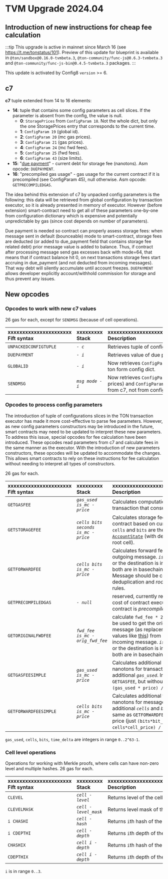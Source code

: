 # TVM Upgrade 2024.04

## Introduction of new instructions for cheap fee calculation

:::tip
This upgrade is active in mainnet since March 16 (see https://t.me/tonstatus/101). Preview of this update for blueprint is available in `@ton/sandbox@0.16.0-tvmbeta.3`, `@ton-community/func-js@0.6.3-tvmbeta.3` and `@ton-community/func-js-bin@0.4.5-tvmbeta.3` packages.
:::

This update is activated by Config8 `version` >= 6.

## c7

**c7** tuple extended from 14 to 16 elements:

- **14**: tuple that contains some config parameters as cell slices. If the parameter is absent from the config, the value is null.
  - **0**: `StoragePrices` from `ConfigParam 18`. Not the whole dict, but only the one StoragePrices entry that corresponds to the current time.
  - **1**: `ConfigParam 19` (global id).
  - **2**: `ConfigParam 20` (mc gas prices).
  - **3**: `ConfigParam 21` (gas prices).
  - **4**: `ConfigParam 24` (mc fwd fees).
  - **5**: `ConfigParam 25` (fwd fees).
  - **6**: `ConfigParam 43` (size limits).
- **15**: "[due payment](https://github.com/ton-blockchain/ton/blob/8a9ff339927b22b72819c5125428b70c406da631/crypto/block/block.tlb#L237)" - current debt for storage fee (nanotons). Asm opcode: `DUEPAYMENT`.
- **16**: "precompiled gas usage" - gas usage for the current contract if it is precompiled (see ConfigParam 45), null otherwise. Asm opcode: `GETPRECOMPILEDGAS`.

The idea behind this extension of c7 by unpacked config parameters is the following: this data will be retrieved from global configuration by transaction executor, so it is already presented in memory of executor. However (before extension) smart-contract need to get all of these parameters one-by-one from configuration dictionary which is expensive and potentially unpredictable by gas (since cost depends on number of parameters).

Due payment is needed so contract can properly assess storage fees: when message sent in default (bounceable) mode to smart-contract, storage fees are deducted (or added to due_payment field that contains storage fee related debt) prior message value is added to balance. Thus, if contract after processing message send gas excesses back with mode=64, that means that if contract balance hit 0, on next transactions storage fees start accruing in due_payment (and not deducted from incoming messages). That way debt will silently accumulate until account freezes. `DUEPAYMENT` allows developer explicitly account/withhold commission for storage and thus prevent any issues.

## New opcodes

### Opcodes to work with new c7 values

26 gas for each, except for `SENDMSG` (because of cell operations).

| xxxxxxxxxxxxxxxxxxxxxx<br/>Fift syntax | xxxxxxxxx<br/>Stack | xxxxxxxxxxxxxxxxxxxxxxxxxxxxxxxxxxxxx<br/>Description                                                                                                                          |
| :------------------------------------- | :------------------ | :----------------------------------------------------------------------------------------------------------------------------------------------------------------------------- |
| `UNPACKEDCONFIGTUPLE`                  | _`- c`_             | Retrieves tuple of configs slices from c7                                                                                                                                      |
| `DUEPAYMENT`                           | _`- i`_             | Retrieves value of due payment from c7                                                                                                                                         |
| `GLOBALID`                             | _`- i`_             | Now retrieves  `ConfigParam 19` from from c7, ton form config dict.                                                                                            |
| `SENDMSG`                              | _`msg mode - i`_    | Now retrieves `ConfigParam 24/25` (message prices) and `ConfigParam 43` (`max_msg_cells`) from c7, not from config dict. |

### Opcodes to process config parameters

The introduction of tuple of configurations slices in the TON transaction executor has made it more cost-effective to parse fee parameters. However, as new config parameters constructors may be introduced in the future, smart contracts may need to be updated to interpret these new parameters. To address this issue, special opcodes for fee calculation have been introduced. These opcodes read parameters from c7 and calculate fees in the same manner as the executor. With the introduction of new parameters constructors, these opcodes will be updated to accommodate the changes. This allows smart contracts to rely on these instructions for fee calculation without needing to interpret all types of constructors.

26 gas for each.

| xxxxxxxxxxxxxxxxxxxxxx<br/>Fift syntax | xxxxxxxxx<br/>Stack                  | xxxxxxxxxxxxxxxxxxxxxxxxxxxxxxxxxxxxx<br/>Description                                                                                                                                                                                                                                                                                                                                                                                                                                                         |
| :------------------------------------- | :----------------------------------- | :------------------------------------------------------------------------------------------------------------------------------------------------------------------------------------------------------------------------------------------------------------------------------------------------------------------------------------------------------------------------------------------------------------------------------------------------------------------------------------------------------------ |
| `GETGASFEE`                            | _`gas_used is_mc - price`_           | Calculates computation cost in nanotons for transaction that consumes _`gas_used`_ gas.                                                                                                                                                                                                                                                                                                                                                                                                       |
| `GETSTORAGEFEE`                        | _`cells bits seconds is_mc - price`_ | Calculates storage fees in nanotons for contract based on current storage prices. `cells` and `bits` are the size of the [`AccountState`](https://github.com/ton-blockchain/ton/blob/8a9ff339927b22b72819c5125428b70c406da631/crypto/block/block.tlb#L247) (with deduplication, including root cell).                                                                                                                                                      |
| `GETFORWARDFEE`                        | _`cells bits is_mc - price`_         | Calculates forward fees in nanotons for outgoing message. _`is_mc`_ is true if the source or the destination is in masterchain, false if both are in basechain. Note, cells and bits in Message should be counted with account for deduplication and _root-is-not-counted_ rules.                                                                                                                                                                             |
| `GETPRECOMPILEDGAS`                    | _`- null`_                           | reserved, currently returns `null`. Will return cost of contract execution in gas units if this contract is _precompiled_                                                                                                                                                                                                                                                                                                                                                                     |
| `GETORIGINALFWDFEE`                    | _`fwd_fee is_mc - orig_fwd_fee`_     | calculate `fwd_fee * 2^16 / first_frac`. Can be used to get the original `fwd_fee` of the message (as replacement for hardcoded values like [this](https://github.com/ton-blockchain/token-contract/blob/21e7844fa6dbed34e0f4c70eb5f0824409640a30/ft/jetton-wallet.fc#L224C17-L224C46)) from `fwd_fee` parsed from incoming message. _`is_mc`_ is true if the source or the destination is in masterchain, false if both are in basechain. |
| `GETGASFEESIMPLE`                      | _`gas_used is_mc - price`_           | Calculates additional computation cost in nanotons for transaction that consumes additional _`gas_used`_. In other words, same as `GETGASFEE`, but without flat price (just `(gas_used * price) / 2^16`).                                                                                                                                                                                                                                                  |
| `GETFORWARDFEESIMPLE`                  | _`cells bits is_mc - price`_         | Calculates additional forward cost in nanotons for message that contains additional _`cells`_ and _`bits`_. In other words, same as `GETFORWARDFEE`, but without lump price (just `(bits*bit_price + cells*cell_price) / 2^16`).                                                                                                                                                                                                                           |

`gas_used`, `cells`, `bits`, `time_delta` are integers in range `0..2^63-1`.

### Cell level operations

Operations for working with Merkle proofs, where cells can have non-zero level and multiple hashes.
26 gas for each.

| xxxxxxxxxxxxxxxxxxxxxx<br/>Fift syntax | xxxxxxxxx<br/>Stack   | xxxxxxxxxxxxxxxxxxxxxxxxxxxxxxxxxxxxx<br/>Description |
| :------------------------------------- | :-------------------- | :---------------------------------------------------- |
| `CLEVEL`                               | _`cell - level`_      | Returns level of the cell                             |
| `CLEVELMASK`                           | _`cell - level_mask`_ | Returns level mask of the cell                        |
| `i CHASHI`                             | _`cell - hash`_       | Returns `i`th hash of the cell                        |
| `i CDEPTHI`                            | _`cell - depth`_      | Returns `i`th depth of the cell                       |
| `CHASHIX`                              | _`cell i - depth`_    | Returns `i`th hash of the cell                        |
| `CDEPTHIX`                             | _`cell i - depth`_    | Returns `i`th depth of the cell                       |

`i` is in range `0..3`.
